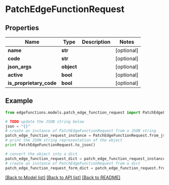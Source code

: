 # PatchEdgeFunctionRequest


## Properties
Name | Type | Description | Notes
------------ | ------------- | ------------- | -------------
**name** | **str** |  | [optional] 
**code** | **str** |  | [optional] 
**json_args** | **object** |  | [optional] 
**active** | **bool** |  | [optional] 
**is_proprietary_code** | **bool** |  | [optional] 

## Example

```python
from edgefunctions.models.patch_edge_function_request import PatchEdgeFunctionRequest

# TODO update the JSON string below
json = "{}"
# create an instance of PatchEdgeFunctionRequest from a JSON string
patch_edge_function_request_instance = PatchEdgeFunctionRequest.from_json(json)
# print the JSON string representation of the object
print PatchEdgeFunctionRequest.to_json()

# convert the object into a dict
patch_edge_function_request_dict = patch_edge_function_request_instance.to_dict()
# create an instance of PatchEdgeFunctionRequest from a dict
patch_edge_function_request_form_dict = patch_edge_function_request.from_dict(patch_edge_function_request_dict)
```
[[Back to Model list]](../README.md#documentation-for-models) [[Back to API list]](../README.md#documentation-for-api-endpoints) [[Back to README]](../README.md)


